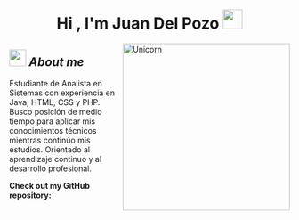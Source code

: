 <h1 align="center">Hi , I'm Juan Del Pozo <img src="https://media.giphy.com/media/hvRJCLFzcasrR4ia7z/giphy.gif" width="35"></h1>
<img align="right" width=300px alt="Unicorn" src="https://c.tenor.com/GN73MKBawZYAAAAi/busy-cute.gif" />

## <img src="https://media.giphy.com/media/ObNTw8Uzwy6KQ/giphy.gif" width="30px">&nbsp;***About me***

Estudiante de Analista en Sistemas con experiencia en Java, HTML, CSS y PHP. Busco posición de medio tiempo para aplicar mis conocimientos técnicos mientras continúo mis estudios. Orientado al aprendizaje continuo y al desarrollo profesional.

__Check out my GitHub repository:__
